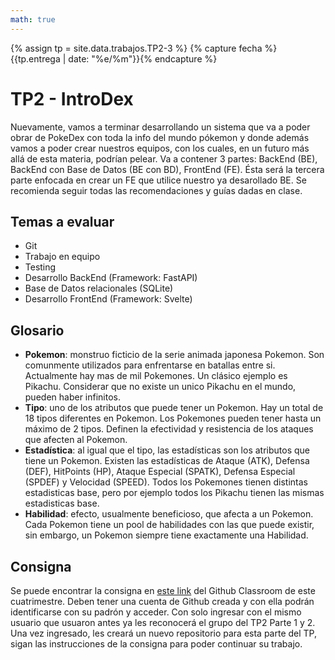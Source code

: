 ```yaml
---
math: true
---
```


{% assign tp = site.data.trabajos.TP2-3 %}
{% capture fecha %}{{tp.entrega | date: "%e/%m"}}{% endcapture %}

# TP2 - IntroDex

Nuevamente, vamos a terminar desarrollando un sistema que va a poder obrar de PokeDex con toda la info del mundo pókemon y donde además vamos a poder crear nuestros equipos, con los cuales, en un futuro más allá de esta materia, podrían pelear.
Va a contener 3 partes: BackEnd (BE), BackEnd con Base de Datos (BE con BD), FrontEnd (FE).
Ésta será la tercera parte enfocada en crear un FE que utilice nuestro ya desarollado BE.
Se recomienda seguir todas las recomendaciones y guías dadas en clase.

## Temas a evaluar

- Git
- Trabajo en equipo
- Testing
- Desarrollo BackEnd (Framework: FastAPI)
- Base de Datos relacionales (SQLite)
- Desarrollo FrontEnd (Framework: Svelte)

## Glosario

- **Pokemon**: monstruo ficticio de la serie animada japonesa Pokemon. Son comunmente utilizados para enfrentarse en batallas entre si. Actualmente hay mas de mil Pokemones. Un clásico ejemplo es Pikachu. Considerar que no existe un unico Pikachu en el mundo, pueden haber infinitos.
- **Tipo**: uno de los atributos que puede tener un Pokemon. Hay un total de 18 tipos diferentes en Pokemon. Los Pokemones pueden tener hasta un máximo de 2 tipos. Definen la efectividad y resistencia de los ataques que afecten al Pokemon.
- **Estadística**: al igual que el tipo, las estadísticas son los atributos que tiene un Pokemon. Existen las estadísticas de Ataque (ATK), Defensa (DEF), HitPoints (HP), Ataque Especial (SPATK), Defensa Especial (SPDEF) y Velocidad (SPEED). Todos los Pokemones tienen distintas estadisticas base, pero por ejemplo todos los Pikachu tienen las mismas estadisticas base.
- **Habilidad**: efecto, usualmente beneficioso, que afecta a un Pokemon. Cada Pokemon tiene un pool de habilidades con las que puede existir, sin embargo, un Pokemon siempre tiene exactamente una Habilidad.

## Consigna

Se puede encontrar la consigna en [este link](https://classroom.github.com/a/zTSr6e87) del Github Classroom de este cuatrimestre. Deben tener una cuenta de Github creada y con ella podrán identificarse con su padrón y acceder.
Con solo ingresar con el mismo usuario que usuaron antes ya les reconocerá el grupo del TP2 Parte 1 y 2. Una vez ingresado, les creará un nuevo repositorio para esta parte del TP, sigan las instrucciones de la consigna para poder continuar su trabajo.